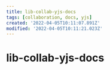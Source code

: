 ```yaml
---
title: lib-collab-yjs-docs
tags: [collaboration, docs, yjs]
created: '2022-04-05T10:11:07.891Z'
modified: '2022-04-05T10:11:21.023Z'
---
```


# lib-collab-yjs-docs


